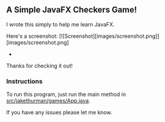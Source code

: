 ## A Simple JavaFX Checkers Game!

I wrote this simply to help me learn JavaFX.

Here's a screenshot:
[![Screenshot][images/screenshot.png]][images/screenshot.png]
* []()

Thanks for checking it out!

### Instructions

To run this program, just run the main method in [src/jakethurman/games/App.java](src/jakethurman/games/App.java).

If you have any issues please let me know.